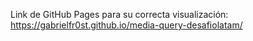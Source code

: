 Link de GitHub Pages para su correcta visualización: https://gabrielfr0st.github.io/media-query-desafiolatam/
